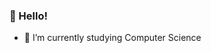 ### 👋 Hello!
- 🌱 I’m currently studying Computer Science

<!---
ajhela/ajhela is a ✨ special ✨ repository because its `README.md` (this file) appears on your GitHub profile.
You can click the Preview link to take a look at your changes.
--->
